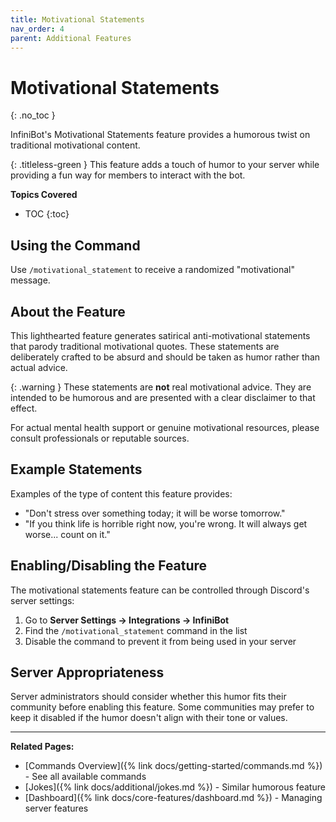 ```yaml
---
title: Motivational Statements
nav_order: 4
parent: Additional Features
---
```


# Motivational Statements
{: .no_toc }

InfiniBot's Motivational Statements feature provides a humorous twist on traditional motivational content.

{: .titleless-green }
This feature adds a touch of humor to your server while providing a fun way for members to interact with the bot.

**Topics Covered**
- TOC
{:toc}

## Using the Command

Use `/motivational_statement` to receive a randomized "motivational" message.

## About the Feature

This lighthearted feature generates satirical anti-motivational statements that parody traditional motivational quotes. These statements are deliberately crafted to be absurd and should be taken as humor rather than actual advice.

{: .warning }
These statements are **not** real motivational advice. They are intended to be humorous and are presented with a clear disclaimer to that effect.

For actual mental health support or genuine motivational resources, please consult professionals or reputable sources.

## Example Statements

Examples of the type of content this feature provides:
- "Don't stress over something today; it will be worse tomorrow."
- "If you think life is horrible right now, you're wrong. It will always get worse... count on it."

## Enabling/Disabling the Feature

The motivational statements feature can be controlled through Discord's server settings:

1. Go to **Server Settings → Integrations → InfiniBot**
2. Find the `/motivational_statement` command in the list
3. Disable the command to prevent it from being used in your server

## Server Appropriateness

Server administrators should consider whether this humor fits their community before enabling this feature. Some communities may prefer to keep it disabled if the humor doesn't align with their tone or values.

---

**Related Pages:**
- [Commands Overview]({% link docs/getting-started/commands.md %}) - See all available commands
- [Jokes]({% link docs/additional/jokes.md %}) - Similar humorous feature
- [Dashboard]({% link docs/core-features/dashboard.md %}) - Managing server features
